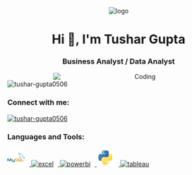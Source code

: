 <!-- Profile Logo -->
<p align="center">
    <img src="https://github.com/Tushar-Gupta0506/Tushar-Gupta0506/blob/main/Untitled%20design%20(1).png" alt="logo">
</p>
<!-- Introduction -->
<h1 align="center">Hi 👋, I'm Tushar Gupta</h1>
<h3 align="center">Business Analyst / Data Analyst</h3>
<p align="center">
    <img align="right" alt="Coding" width="400" src="https://sithcomputers.com/wp-content/uploads/2023/03/Data-Science.gif">
</p>
<!-- Profile Views -->
<p align="left"> 
    <img src="https://komarev.com/ghpvc/?username=tushar-gupta0506&label=Profile%20views&color=0e75b6&style=flat" alt="tushar-gupta0506" /> 
</p>
<!-- Connect with Me -->
<h3 align="left">Connect with me:</h3>
<p align="left">
    <a href="https://linkedin.com/in/tushar-gupta0506" target="blank">
        <img align="center" src="https://raw.githubusercontent.com/rahuldkjain/github-profile-readme-generator/master/src/images/icons/Social/linked-in-alt.svg" alt="tushar-gupta0506" height="30" width="40" style="margin-right: 10px;" />
    </a>
</p>
<!-- Languages and Tools -->
<h3 align="left">Languages and Tools:</h3>
<p align="left">
    <a href="https://www.mysql.com/" target="_blank" rel="noreferrer">
        <img src="https://raw.githubusercontent.com/devicons/devicon/master/icons/mysql/mysql-original-wordmark.svg" alt="mysql" width="40" height="40" style="margin-right: 10px;"/>
    </a>
    <a href="https://play-lh.googleusercontent.com/37EzETO6gZyKmCg2kBIFX1e9gkubxZrVa5fHJ6yOaa7VvEShHjKv2RdtwnZt9Sk258s=w240-h480-rw" target="_blank" rel="noreferrer">
        <img src="https://cdn-dynmedia-1.microsoft.com/is/image/microsoftcorp/Blade005_3-Up%20Icon%20Card_Excel_24x22_2x?resMode=sharp2&op_usm=1.5,0.65,15,0&wid=32&hei=32&qlt=100&fmt=png-alpha&fit=constrain" alt="excel" width="30" height="30" style="margin-right: 10px;"/>
    </a>
    <a href="https://powerbi.microsoft.com/" target="_blank" rel="noreferrer">
        <img src="https://upload.wikimedia.org/wikipedia/commons/c/cf/New_Power_BI_Logo.svg" alt="powerbi" width="30" height="30" style="margin-right: 10px;"/>
    </a>
    <a href="https://www.python.org" target="_blank" rel="noreferrer">
        <img src="https://raw.githubusercontent.com/devicons/devicon/master/icons/python/python-original.svg" alt="python" width="40" height="40" style="margin-right: 10px;"/>
    </a>
    <a href="https://www.tableau.com/" target="_blank" rel="noreferrer">
        <img src="https://upload.wikimedia.org/wikipedia/commons/4/4b/Tableau_Logo.png" alt="tableau" width="90" height="40" style="margin-right: 10px;"/>
    </a>
</p>
